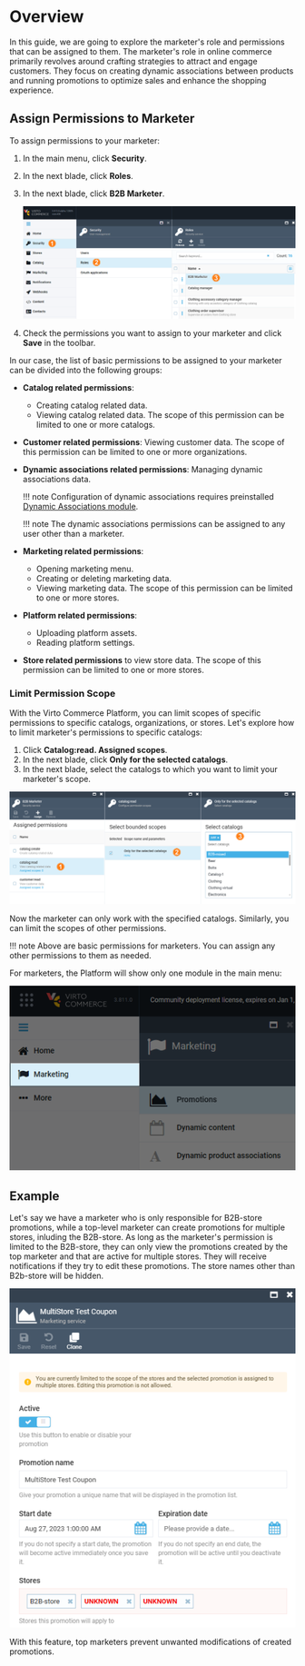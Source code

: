 # Overview

In this guide, we are going to explore the marketer's role and permissions that can be assigned to them. The marketer's role in online commerce primarily revolves around crafting strategies to attract and engage customers. They focus on creating dynamic associations between products and running promotions to optimize sales and enhance the shopping experience.

## Assign Permissions to Marketer

To assign permissions to your marketer:

1. In the main menu, click **Security**.
1. In the next blade, click **Roles**.
1. In the next blade, click **B2B Marketer**.

    ![Add marketer](media/add-marketer.png)

1. Check the permissions you want to assign to your marketer and click **Save** in the toolbar.

In our case, the list of basic permissions to be assigned to your marketer can be divided into the following groups:

* **Catalog related permissions**:
    * Creating catalog related data.
    * Viewing catalog related data. The scope of this permission can be limited to one or more catalogs.

* **Customer related permissions**: Viewing customer data. The scope of this permission can be limited to one or more organizations.

* **Dynamic associations related permissions**: Managing dynamic associations data.

    !!! note 
        Configuration of dynamic associations requires preinstalled [Dynamic Associations module](https://github.com/VirtoCommerce/vc-module-dynamic-associations/releases).

    !!! note
        The dynamic associations permissions can be assigned to any user other than a marketer. 

* **Marketing related permissions**:
    * Opening marketing menu.
    * Creating or deleting marketing data.
    * Viewing marketing data. The scope of this permission can be limited to one or more stores.

* **Platform related permissions**:
    * Uploading platform assets.
    * Reading platform settings.

* **Store related permissions** to view store data. The scope of this permission can be limited to one or more stores.

### Limit Permission Scope

With the Virto Commerce Platform, you can limit scopes of specific permissions to specific catalogs, organizations, or stores. Let's explore how to limit marketer's permissions to specific catalogs:

1. Click **Catalog:read. Assigned scopes**. 
1. In the next blade, click **Only for the selected catalogs**. 
1. In the next blade, select the catalogs to which you want to limit your marketer's scope.

![Scope of catalogs](media/catalog-scope.png)

Now the marketer can only work with the specified catalogs. Similarly, you can limit the scopes of other permissions.

!!! note
    Above are basic permissions for marketers. You can assign any other permissions to them as needed.

For marketers, the Platform will show only one module in the main menu:

![Marketing module](media/marketing-module.png)


## Example

Let's say we have a marketer who is only responsible for B2B-store promotions, while a top-level marketer can create promotions for multiple stores, inluding the B2B-store. As long as the marketer's permission is limited to the B2B-store, they can only view the promotions created by the top marketer and that are active for multiple stores. They will receive notifications if they try to edit these promotions. The store names other than B2b-store will be hidden.

![Limitations](media/marketer-limitations.png)

With this feature, top marketers prevent unwanted modifications of created promotions.   
